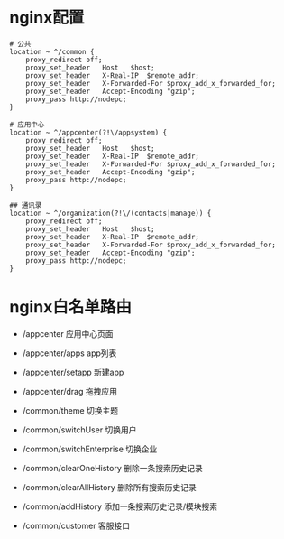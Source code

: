 # nginx配置

```
# 公共
location ~ ^/common {
    proxy_redirect off;
    proxy_set_header   Host   $host;
    proxy_set_header   X-Real-IP  $remote_addr;
    proxy_set_header   X-Forwarded-For $proxy_add_x_forwarded_for;
    proxy_set_header   Accept-Encoding "gzip";
    proxy_pass http://nodepc;
}

# 应用中心
location ~ ^/appcenter(?!\/appsystem) {
    proxy_redirect off;
    proxy_set_header   Host   $host;
    proxy_set_header   X-Real-IP  $remote_addr;
    proxy_set_header   X-Forwarded-For $proxy_add_x_forwarded_for;
    proxy_set_header   Accept-Encoding "gzip";
    proxy_pass http://nodepc;
}

## 通讯录
location ~ ^/organization(?!\/(contacts|manage)) {
    proxy_redirect off;
    proxy_set_header   Host   $host;
    proxy_set_header   X-Real-IP  $remote_addr;
    proxy_set_header   X-Forwarded-For $proxy_add_x_forwarded_for;
    proxy_set_header   Accept-Encoding "gzip";
    proxy_pass http://nodepc;
}
```

# nginx白名单路由

* /appcenter 应用中心页面

* /appcenter/apps app列表

* /appcenter/setapp 新建app

* /appcenter/drag 拖拽应用

* /common/theme 切换主题

* /common/switchUser 切换用户

* /common/switchEnterprise 切换企业

* /common/clearOneHistory 删除一条搜索历史记录

* /common/clearAllHistory 删除所有搜索历史记录

* /common/addHistory 添加一条搜索历史记录/模块搜索

* /common/customer 客服接口
